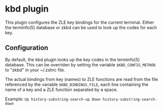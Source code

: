 # kbd plugin

This plugin configures the ZLE key bindings for the current terminal. Either the terminfo(5) database or zkbd can be used to look up the codes for each key.

## Configuration
By default, the kbd plugin looks up the key codes in the terminfo(5) database. This can be overriden by setting the variable `$KBD_CONFIG_METHOD` to "zkbd" in your ~/.zshrc file.

The actual bindings from key (names) to ZLE functions are read from the file referenced by the variable `$KBD_BINDINGS_FILE`, each line containing the name of a key and a ZLE function separated by a space.

Example:
``
Up history-substring-search-up
Down history-substring-search-down
``
